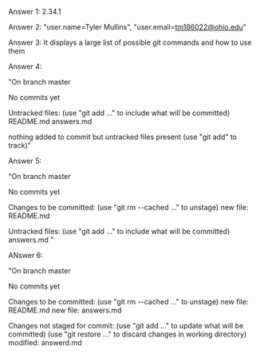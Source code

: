 Answer 1: 2.34.1

Answer 2: "user.name=Tyler Mullins", "user.email=tm186022@ohio.edu"

Answer 3: It displays a large list of possible git commands and how to use them

Answer 4: 

"On branch master

No commits yet

Untracked files:
    (use "git add <file>..." to include what will be committed)
        README.md
        answers.md

nothing added to commit but untracked files present (use "git add" to track)"


Answer 5:

"On branch master

No commits yet

Changes to be committed:
    (use "git rm --cached <file>..." to unstage)
        new file:   README.md

Untracked files:
    (use "git add <file>..." to include what will be committed)
        answers.md
"


ANswer 6:

"On branch master

No commits yet

Changes to be committed:
    (use "git rm --cached <file>..." to unstage)
        new file:   README.md
        new file:   answers.md

Changes not staged for commit:
    (use "git add <file>..." to update what will be committed)
    (use "git restore <file>..." to discard changes in working directory)
        modified:   answerd.md